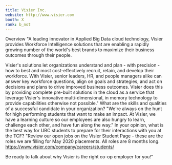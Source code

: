 ```yaml
---
title: Visier Inc.
website: http://www.visier.com
booth: X
rank: b_not
---
```

Overview
"A leading innovator in Applied Big Data cloud technology, Visier provides Workforce Intelligence solutions that are enabling a rapidly growing number of the world's best brands to maximize their business outcomes through their people.

Visier's solutions let organizations understand and plan - with precision - how to best and most cost-effectively recruit, retain, and develop their workforce. With Visier, senior leaders, HR, and people managers alike can answer key workforce questions, align on goals and strategies, and act on decisions and plans to drive improved business outcomes. Visier does this by providing complete pre-built solutions in the cloud as a service that leverage Visier's innovative multi-dimensional, in memory technology to provide capabilities otherwise not possible."
What are the skills and qualities of a successful candidate in your organization?
"We're always on the hunt for high performing students that want to make an impact. At Visier, we have a learning culture so our employees are also hungry to learn, challenge each other, and have fun along the way."
In your opinion, what is the best way for UBC students to prepare for their interactions with you at the TCF?
"Review our open jobs on the Visier Student Page - these are the roles we are filling for May 2020 placements. All roles are 8 months long. https://www.visier.com/company/careers/students/

Be ready to talk about why Visier is the right co-op employer for you!"
